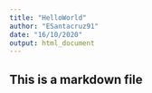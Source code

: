 ```yaml
---
title: "HelloWorld"
author: "ESantacruz91"
date: "16/10/2020"
output: html_document
---
```

## This is a markdown file